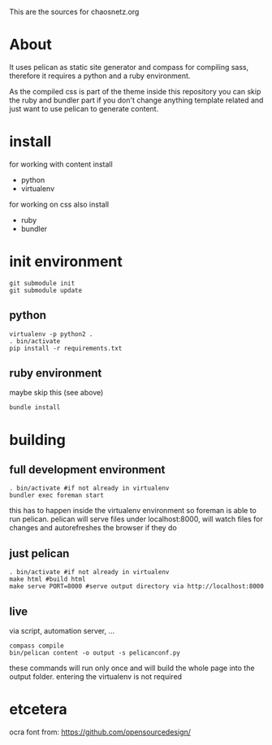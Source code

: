 This are the sources for chaosnetz.org

# About

It uses pelican as static site generator and compass for compiling sass, therefore it requires a python and a ruby environment. 

As the compiled css is part of the theme inside this repository you can skip the ruby and bundler part if you don't change anything template related and just want to use pelican to generate content.

# install

for working with content install

* python
* virtualenv

for working on css also install

* ruby
* bundler

# init environment

    git submodule init
    git submodule update

## python

    virtualenv -p python2 .
    . bin/activate
    pip install -r requirements.txt

## ruby environment

maybe skip this (see above)

    bundle install

# building

## full development environment

    . bin/activate #if not already in virtualenv
    bundler exec foreman start
    
this has to happen inside the virtualenv environment so foreman is able to run pelican. pelican will serve files under localhost:8000, will watch files for changes and autorefreshes the browser if they do

## just pelican

    . bin/activate #if not already in virtualenv
    make html #build html
    make serve PORT=8000 #serve output directory via http://localhost:8000

## live

via script, automation server, ...

    compass compile
    bin/pelican content -o output -s pelicanconf.py
    
these commands will run only once and will build the whole page into the output folder. entering the virtualenv is not required

# etcetera

ocra font from:
https://github.com/opensourcedesign/
